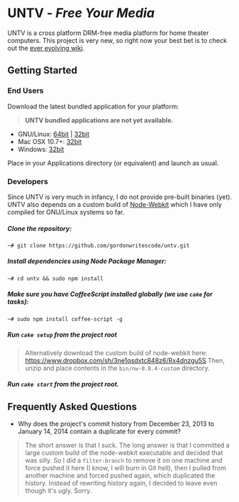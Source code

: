 UNTV - *Free Your Media*
=====================

UNTV is a cross platform DRM-free media platform for home theater computers. 
This project is very new, so right now your best bet is to check out the [ever 
evolving wiki](https://github.com/gordonwritescode/untv/wiki).

## Getting Started

### End Users

Download the latest bundled application for your platform:

> **UNTV bundled applications are not yet available.**

* GNU/Linux: [64bit](#) | [32bit](#)
* Mac OSX 10.7+: [32bit](#)
* Windows: [32bit](#)

Place in your Applications directory (or equivalent) and launch as usual. 

### Developers

Since UNTV is very much in infancy, I do not provide pre-built binaries (yet). 
UNTV also depends on a custom build of [Node-Webkit](https://github.com/rogerwang/node-webkit) 
which I have only compiled for GNU/Linux systems so far.

##### Clone the repository:

```
~# git clone https://github.com/gordonwritescode/untv.git
```

##### Install dependencies using Node Package Manager:

```
~# cd untv && sudo npm install
```

#####  Make sure you have CoffeeScript installed globally (we use `cake` for tasks):

```
~# sudo npm install coffee-script -g
```

##### Run `cake setup` from the project root

> Alternatively download the custom build of node-webkit here: 
> https://www.dropbox.com/sh/3ne1qsdxtc848z6/Rx4dnzgu5S 
> Then, unzip and place contents in the `bin/nw-0.8.4-custom` directory.

#####  Run `cake start` from the project root.

## Frequently Asked Questions

* Why does the project's commit history from December 23, 2013 to January 14, 
2014 contain a duplicate for every commit?

> The short answer is that I suck. The long answer is that I committed a large 
custom build of the node-webkit executable and decided that was silly. So I did 
a `filter-branch` to remove it on one machine and force pushed it here (I know, 
I will burn in Git hell), then I pulled from another machine and forced pushed 
again, which duplicated the history. Instead of rewriting history again, I 
decided to leave even though it's ugly. Sorry.
